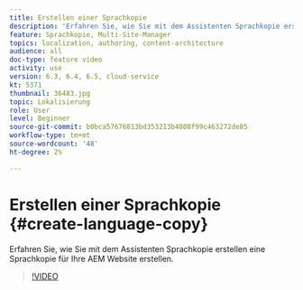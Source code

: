 ```yaml
---
title: Erstellen einer Sprachkopie
description: 'Erfahren Sie, wie Sie mit dem Assistenten Sprachkopie erstellen eine Sprachkopie für Ihre AEM Website erstellen.  '
feature: Sprachkopie, Multi-Site-Manager
topics: localization, authoring, content-architecture
audience: all
doc-type: feature video
activity: use
version: 6.3, 6.4, 6.5, cloud-service
kt: 5371
thumbnail: 36483.jpg
topic: Lokalisierung
role: User
level: Beginner
source-git-commit: b0bca57676813bd353213b4808f99c463272de85
workflow-type: tm+mt
source-wordcount: '48'
ht-degree: 2%

---
```



# Erstellen einer Sprachkopie {#create-language-copy}

Erfahren Sie, wie Sie mit dem Assistenten Sprachkopie erstellen eine Sprachkopie für Ihre AEM Website erstellen.

>[!VIDEO](https://video.tv.adobe.com/v/36483?quality=12&learn=on)
